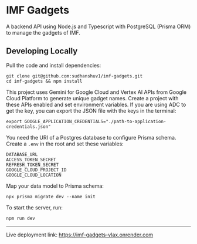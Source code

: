 # IMF Gadgets

A backend API using Node.js and Typescript with PostgreSQL (Prisma ORM) to manage the gadgets of IMF.

## Developing Locally

Pull the code and install dependencies:
```
git clone git@github.com:sudhanshuv1/imf-gadgets.git
cd imf-gadgets && npm install
```

This project uses Gemini for Google Cloud and Vertex AI APIs from Google Cloud Platform to generate unique gadget names. Create a project with these APIs enabled and set environment variables. If you are using ADC to get the key, you can export the JSON file with the keys in the terminal:
```
export GOOGLE_APPLICATION_CREDENTIALS="./path-to-application-credentials.json"
```

You need the URI of a Postgres database to configure Prisma schema. Create a `.env` in the root and set these variables:

```
DATABASE_URL
ACCESS_TOKEN_SECRET
REFRESH_TOKEN_SECRET
GOOGLE_CLOUD_PROJECT_ID
GOOGLE_CLOUD_LOCATION
```

Map your data model to Prisma schema:
```
npx prisma migrate dev --name init
```

To start the server, run:
```
npm run dev
```

---

Live deployment link: https://imf-gadgets-vlax.onrender.com